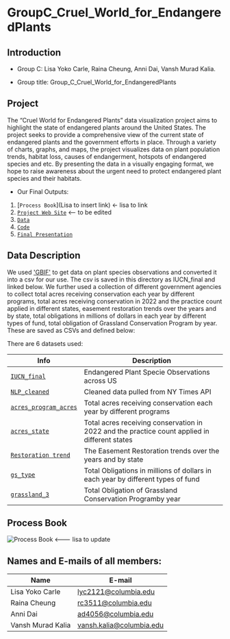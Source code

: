 # GroupC_Cruel_World_for_EndangeredPlants


## Introduction

- Group C: Lisa Yoko Carle, Raina Cheung, Anni Dai, Vansh Murad Kalia.

- Group title: Group_C_Cruel_World_for_EndangeredPlants


## Project

The “Cruel World for Endangered Plants” data visualization project aims to highlight the state of endangered plants around the United States. The project seeks to provide a comprehensive view of the current state of endangered plants and the government efforts in place. Through a variety of charts, graphs, and maps, the project visualizes data on plant population trends, habitat loss, causes of endangerment, hotspots of endangered species and etc. By presenting the data in a visually engaging format, we hope to raise awareness about the urgent need to protect endangered plant species and their habitats.


- Our Final Outputs:
1. [`Process Book`](Lisa to insert link) <- lisa to link
2. [`Project Web Site`](TBA) <-- to be edited
3. [`Data`](https://github.com/QMSS-G5063-2023/GroupC_Cruel_World_for_EndangeredPlants/tree/main/Final/cleaned_data) 
4. [`Code`](https://github.com/QMSS-G5063-2023/GroupC_Cruel_World_for_EndangeredPlants/blob/main/Final/Final_1.Rmd)
5. [`Final Presentation`](https://youtu.be/XBb9lB_NzEE)


## Data Description

We used ['GBIF'](https://www.gbif.org/occurrence/search) to get data on plant species observations and converted it into a csv for our use. The csv is saved in this directory as IUCN_final and linked below. We further used a collection of different government agencies to collect total acres receiving conservation each year by different programs, total acres receiving conservation in 2022 and the practice count applied in different states, easement restoration trends over the years and by state, total obligations in millions of dollars in each year by different types of fund, total obligation of Grassland Conservation Program by year. These are saved as CSVs and defined below:

There are 6 datasets used:

| Info                  | Description |
|-------------------------------|-------------|
| [`IUCN_final`](https://github.com/QMSS-G5063-2023/GroupC_Cruel_World_for_EndangeredPlants/blob/main/data/IUCN_final.csv.zip) | Endangered Plant Specie Observations across US |
| [`NLP_cleaned`](https://github.com/QMSS-G5063-2023/GroupC_Cruel_World_for_EndangeredPlants/blob/main/Final/cleaned_data/NLP_cleaned.csv) | Cleaned data pulled from NY Times API |
| [`acres_program_acres`](https://github.com/QMSS-G5063-2023/GroupC_Cruel_World_for_EndangeredPlants/blob/main/Final/cleaned_data/acres_program_acres.csv) | Total acres receiving conservation each year by different programs |
| [`acres_state`](https://github.com/QMSS-G5063-2023/GroupC_Cruel_World_for_EndangeredPlants/blob/main/Final/cleaned_data/acres_state.csv) | Total acres receiving conservation in 2022 and the practice count applied in different states |
| [`Restoration trend`](https://github.com/QMSS-G5063-2023/GroupC_Cruel_World_for_EndangeredPlants/blob/main/Final/cleaned_data/Restoration%20trend.csv) | The Easement Restoration trends over the years and by state |
| [`gs_type`](https://github.com/QMSS-G5063-2023/GroupC_Cruel_World_for_EndangeredPlants/blob/main/Final/cleaned_data/gs_type.csv) | Total Obligations in millions of dollars in each year by different types of fund |
| [`grassland_3`](https://github.com/QMSS-G5063-2023/GroupC_Cruel_World_for_EndangeredPlants/blob/main/Final/cleaned_data/grassland_3.csv) | Total Obligation of Grassland Conservation Programby year |





## Process Book
![Process Book](ProcessBook/ProcessBook_GroupA.png) <--- lisa to update

## Names and E-mails of all members: 

|  Name   | E-mail  |
|  ---   | ---  |
|  Lisa Yoko Carle | lyc2121@columbia.edu |
|  Raina Cheung   | rc3511@columbia.edu  |
|  Anni Dai  | ad4056@columbia.edu  |
|  Vansh Murad Kalia  | vansh.kalia@columbia.edu |
